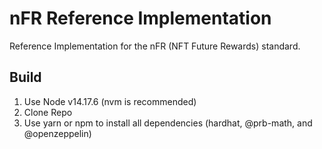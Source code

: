 # nFR Reference Implementation
Reference Implementation for the nFR (NFT Future Rewards) standard.

## Build
1. Use Node v14.17.6 (nvm is recommended)
2. Clone Repo
3. Use yarn or npm to install all dependencies (hardhat, @prb-math, and @openzeppelin)
